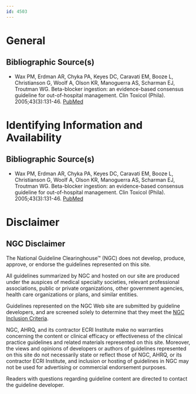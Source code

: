 ```yaml
---
id: 4503
---
```


# General

## Bibliographic Source(s)

- Wax PM, Erdman AR, Chyka PA, Keyes DC, Caravati EM, Booze L, Christianson G, Woolf A, Olson KR, Manoguerra AS, Scharman EJ, Troutman WG. Beta-blocker ingestion: an evidence-based consensus guideline for out-of-hospital management. Clin Toxicol (Phila). 2005;43(3):131-46. [ PubMed ](http://www.ncbi.nlm.nih.gov/entrez/query.fcgi?cmd=Retrieve&db=pubmed&dopt=Abstract&list_uids=15906457)

# Identifying Information and Availability

## Bibliographic Source(s)

- Wax PM, Erdman AR, Chyka PA, Keyes DC, Caravati EM, Booze L, Christianson G, Woolf A, Olson KR, Manoguerra AS, Scharman EJ, Troutman WG. Beta-blocker ingestion: an evidence-based consensus guideline for out-of-hospital management. Clin Toxicol (Phila). 2005;43(3):131-46. [ PubMed ](http://www.ncbi.nlm.nih.gov/entrez/query.fcgi?cmd=Retrieve&db=pubmed&dopt=Abstract&list_uids=15906457)

# Disclaimer

## NGC Disclaimer

The National Guideline Clearinghouse™ (NGC) does not develop, produce, approve, or endorse the guidelines represented on this site.

All guidelines summarized by NGC and hosted on our site are produced under the auspices of medical specialty societies, relevant professional associations, public or private organizations, other government agencies, health care organizations or plans, and similar entities.

Guidelines represented on the NGC Web site are submitted by guideline developers, and are screened solely to determine that they meet the [NGC Inclusion Criteria](/help-and-about/summaries/inclusion-criteria).

NGC, AHRQ, and its contractor ECRI Institute make no warranties concerning the content or clinical efficacy or effectiveness of the clinical practice guidelines and related materials represented on this site. Moreover, the views and opinions of developers or authors of guidelines represented on this site do not necessarily state or reflect those of NGC, AHRQ, or its contractor ECRI Institute, and inclusion or hosting of guidelines in NGC may not be used for advertising or commercial endorsement purposes.

Readers with questions regarding guideline content are directed to contact the guideline developer.

